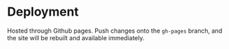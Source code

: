 # Deployment

Hosted through Github pages. Push changes onto the `gh-pages` branch, and the site will be rebuilt and available immediately.

